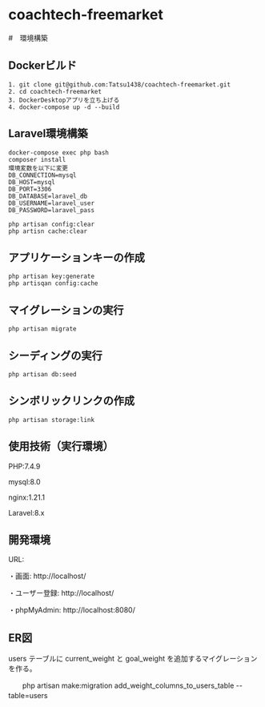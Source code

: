 # coachtech-freemarket

#　環境構築

## Dockerビルド

    1. git clone git@github.com:Tatsu1438/coachtech-freemarket.git
    2. cd coachtech-freemarket
    3. DockerDesktopアプリを立ち上げる
    4. docker-compose up -d --build

## Laravel環境構築

    docker-compose exec php bash
    composer install
    環境変数を以下に変更
	DB_CONNECTION=mysql
	DB_HOST=mysql
	DB_PORT=3306
	DB_DATABASE=laravel_db
	DB_USERNAME=laravel_user
	DB_PASSWORD=laravel_pass

	php artisan config:clear
 	php artisn cache:clear

## アプリケーションキーの作成
  
    php artisan key:generate
	php artisqan config:cache

## マイグレーションの実行
 
    php artisan migrate

## シーディングの実行
 
    php artisan db:seed

## シンボリックリンクの作成

    php artisan storage:link

## 使用技術（実行環境）

PHP:7.4.9

mysql:8.0

nginx:1.21.1

Laravel:8.x

## 開発環境

URL:

・画面: http://localhost/

・ユーザー登録: http://localhost/

・phpMyAdmin: http://localhost:8080/
   

## ER図







users テーブルに current_weight と goal_weight を追加するマイグレーションを作る。

　　php artisan make:migration add_weight_columns_to_users_table --table=users
　　



   








